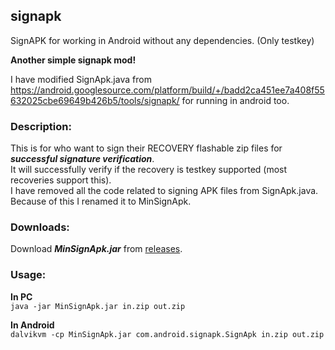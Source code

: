 ## signapk

SignAPK for working in Android without any dependencies. (Only testkey)  

**Another simple signapk mod!**  

I have modified SignApk.java from https://android.googlesource.com/platform/build/+/badd2ca451ee7a408f55632025cbe69649b426b5/tools/signapk/ for running in android too.

### Description:

This is for who want to sign their RECOVERY flashable zip files for **_successful signature verification_**.  
It will successfully verify if the recovery is testkey supported (most recoveries support this).  
I have removed all the code related to signing APK files from SignApk.java. Because of this I renamed it to MinSignApk.

### Downloads:

Download **_MinSignApk.jar_** from [releases](https://github.com/HemanthJabalpuri/signapk/releases).  

### Usage:

**In PC**  
`java -jar MinSignApk.jar in.zip out.zip`  

**In Android**  
`dalvikvm -cp MinSignApk.jar com.android.signapk.SignApk in.zip out.zip`
